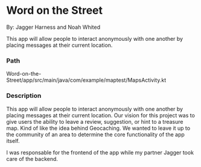 # Word on the Street

By: Jagger Harness and Noah Whited

This app will allow people to interact anonymously with one another by placing messages at their current location.

### Path
Word-on-the-Street/app/src/main/java/com/example/maptest/MapsActivity.kt

### Description
This app will allow people to interact anonymously with one another by placing messages at their current location. Our vision for this project was to give users the ability to leave a review, suggestion, or hint to a treasure map. Kind of like the idea behind Geocaching. We wanted to leave it up to the community of an area to determine the core functionality of the app itself.

I was responsable for the frontend of the app while my partner Jagger took care of the backend.
